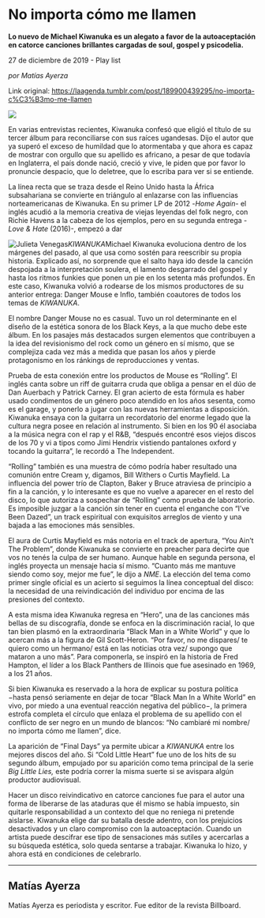 # No importa cómo me llamen

**Lo nuevo de Michael Kiwanuka es un alegato a favor de la autoaceptación en catorce canciones brillantes cargadas de soul, gospel y psicodelia.**

27 de diciembre de 2019 - Play list

_por Matías Ayerza_

Link original: https://laagenda.tumblr.com/post/189900439295/no-importa-c%C3%B3mo-me-llamen

![](https://64.media.tumblr.com/388d65c1c86b5a0375fe1f873b869b3a/ad4801a399491b8f-bc/s500x750/0cb0bc3a3d419d5b3056528445cc58fb7d55f6d9.jpg)


En varias entrevistas recientes, Kiwanuka confesó que eligió el título de su tercer álbum para reconciliarse con sus raíces ugandesas. Dijo el autor que ya superó el exceso de humildad que lo atormentaba y que ahora es capaz de mostrar con orgullo que su apellido es africano, a pesar de que todavía en Inglaterra, el país donde nació, creció y vive, le piden que por favor lo pronuncie despacio, que lo deletree, que lo escriba para ver si se entiende. 

La línea recta que se traza desde el Reino Unido hasta la África subsahariana se convierte en triángulo al enlazarse con las influencias norteamericanas de Kiwanuka. En su primer LP de 2012 -*Home Again*- el inglés acudió a la memoria creativa de viejas leyendas del folk negro, con Richie Havens a la cabeza de los ejemplos, pero en su segunda entrega -*Love & Hate* (2016)-, empezó a dar 

![Julieta Venegas](https://64.media.tumblr.com/2c8313d59ed1537a2ef2abf6855200ea/ad4801a399491b8f-1b/s250x400/9379671606a5ed2ab1220358a20d593f7eca43a6.jpg)*KIWANUKA*Michael Kiwanuka evoluciona dentro de los márgenes del pasado, al que usa como sostén para reescribir su propia historia. Explicado así, no sorprende que el salto haya ido desde la canción despojada a la interpretación soulera, el lamento desgarrado del gospel y hasta los ritmos funkies que ponen un pie en los setenta más profundos. En este caso, Kiwanuka volvió a rodearse de los mismos productores de su anterior entrega: Danger Mouse e Inflo, también coautores de todos los temas de *KIWANUKA*. 

El nombre Danger Mouse no es casual. Tuvo un rol determinante en el diseño de la estética sonora de los Black Keys, a la que mucho debe este álbum. En los pasajes más destacados surgen elementos que contribuyen a la idea del revisionismo del rock como un género en sí mismo, que se complejiza cada vez más a medida que pasan los años y pierde protagonismo en los ránkings de reproducciones y ventas.   

Prueba de esta conexión entre los productos de Mouse es “Rolling”. El inglés canta sobre un riff de guitarra cruda que obliga a pensar en el dúo de Dan Auerbach y Patrick Carney. El gran acierto de esta fórmula es haber usado condimentos de un género poco atendido en los años sesenta, como es el garage, y ponerlo a jugar con las nuevas herramientas a disposición. Kiwanuka ensaya con la guitarra un recordatorio del enorme legado que la cultura negra posee en relación al instrumento. Si bien en los 90 él asociaba a la música negra con el rap y el R&B, “después encontré esos viejos discos de los 70 y vi a tipos como Jimi Hendrix vistiendo pantalones oxford y tocando la guitarra”, le recordó a The Independent.  

“Rolling” también es una muestra de cómo podría haber resultado una comunión entre Cream y, digamos, Bill Withers o Curtis Mayfield. La influencia del power trío de Clapton, Baker y Bruce atraviesa de principio a fin a la canción, y lo interesante es que no vuelve a aparecer en el resto del disco, lo que autoriza a sospechar de “Rolling” como prueba de laboratorio. Es imposible juzgar a la canción sin tener en cuenta el enganche con “I’ve Been Dazed”, un track espiritual con exquisitos arreglos de viento y una bajada a las emociones más sensibles.  

El aura de Curtis Mayfield es más notoria en el track de apertura, “You Ain’t The Problem”, donde Kiwanuka se convierte en preacher para decirte que vos no tenés la culpa de ser humano. Aunque hable en segunda persona, el inglés proyecta un mensaje hacia sí mismo. “Cuanto más me mantuve siendo como soy, mejor me fue”, le dijo a *NME*. La elección del tema como primer single oficial es un acierto si seguimos la línea conceptual del disco: la necesidad de una reivindicación del individuo por encima de las presiones del contexto.



A esta misma idea Kiwanuka regresa en “Hero”, una de las canciones más bellas de su discografía, donde se enfoca en la discriminación racial, lo que tan bien plasmó en la extraordinaria “Black Man in a White World” y que lo acercan más a la figura de Gil Scott-Heron. “Por favor, no me dispares/ te quiero como un hermano/ está en las noticias otra vez/ supongo que mataron a uno más”. Para componerla, se inspiró en la historia de Fred Hampton, el líder a los Black Panthers de Illinois que fue asesinado en 1969, a los 21 años. 

Si bien Kiwanuka es reservado a la hora de explicar su postura política −hasta pensó seriamente en dejar de tocar “Black Man In a White World” en vivo, por miedo a una eventual reacción negativa del público−, la primera estrofa completa el círculo que enlaza el problema de su apellido con el conflicto de ser negro en un mundo de blancos: “No cambiaré mi nombre/ no importa cómo me llamen”, dice.  

La aparición de “Final Days” ya permite ubicar a *KIWANUKA* entre los mejores discos del año. Si “Cold Little Heart” fue uno de los hits de su segundo álbum, empujado por su aparición como tema principal de la serie *Big Little Lies,* este podría correr la misma suerte si se avispara algún productor audiovisual.   

 Hacer un disco reivindicativo en catorce canciones fue para el autor una forma de liberarse de las ataduras que él mismo se había impuesto, sin quitarle responsabilidad a un contexto del que no reniega ni pretende aislarse. Kiwanuka elige dar su batalla desde adentro, con los prejuicios desactivados y un claro compromiso con la autoaceptación. Cuando un artista puede descifrar ese tipo de sensaciones más sutiles y acercarlas a su búsqueda estética, solo queda sentarse a trabajar. Kiwanuka lo hizo, y ahora está en condiciones de celebrarlo.  



---

Matías Ayerza
-------------

Matías Ayerza es periodista y escritor. Fue editor de la revista Billboard.

